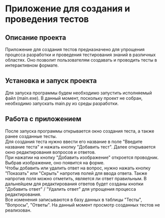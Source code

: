# Приложение для создания и проведения тестов #
## Описание проекта ##
Приложение для создания тестов предназначено для упрощения процесса 
разработки и проведения тестирования знаний в различных областях. 
Оно позволит пользователям создавать и проводить тесты в интерактивном формате.
## Установка и запуск проекта ##
Для запуска программы будем необходимо запустить исполняемый файл (main.exe). В данный момент, поскольку проект не собран, необходимо запускать main.py из среды разработки.
## Работа с приложением ##
После запуска программы открывается окно создания теста, а также ранее созданные тесты.\
Для создания теста нужно ввести его название в поле "Введите название теста" и нажать кнопку "Добавить тест". Далее открывается окно редактирования вопросов и ответов.\
При нажатии на кнопку "Добавить изображение" откроется проводник. Выбрав изображение, оно появится на форме.\
Чтобы добавить или удалить ответ на вопрос, нужно нажать кнопку "Показать" или "Скрыть" напротив полей для ввода ответа. Также напротив поля можно отметить, является ли ответ правильным. В дальнейшем для редактирования ответов будет созданы кнопки "Добавить ответ" / "Удалить ответ" для упрощения процесса редактирования.\
Все изменения записываются в базу данных в таблицы "Тесты", "Вопросы", "Ответы". На данный момент просмотр созданных тестов не реализован.

